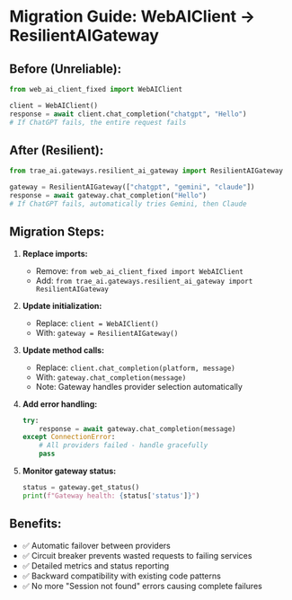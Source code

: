 
# Migration Guide: WebAIClient → ResilientAIGateway

## Before (Unreliable):
```python
from web_ai_client_fixed import WebAIClient

client = WebAIClient()
response = await client.chat_completion("chatgpt", "Hello")
# If ChatGPT fails, the entire request fails
```

## After (Resilient):
```python
from trae_ai.gateways.resilient_ai_gateway import ResilientAIGateway

gateway = ResilientAIGateway(["chatgpt", "gemini", "claude"])
response = await gateway.chat_completion("Hello")
# If ChatGPT fails, automatically tries Gemini, then Claude
```

## Migration Steps:

1. **Replace imports:**
   - Remove: `from web_ai_client_fixed import WebAIClient`
   - Add: `from trae_ai.gateways.resilient_ai_gateway import ResilientAIGateway`

2. **Update initialization:**
   - Replace: `client = WebAIClient()`
   - With: `gateway = ResilientAIGateway()`

3. **Update method calls:**
   - Replace: `client.chat_completion(platform, message)`
   - With: `gateway.chat_completion(message)`
   - Note: Gateway handles provider selection automatically

4. **Add error handling:**
   ```python
   try:
       response = await gateway.chat_completion(message)
   except ConnectionError:
       # All providers failed - handle gracefully
       pass
   ```

5. **Monitor gateway status:**
   ```python
   status = gateway.get_status()
   print(f"Gateway health: {status['status']}")
   ```

## Benefits:
- ✅ Automatic failover between providers
- ✅ Circuit breaker prevents wasted requests to failing services
- ✅ Detailed metrics and status reporting
- ✅ Backward compatibility with existing code patterns
- ✅ No more "Session not found" errors causing complete failures
